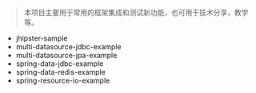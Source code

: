 > 本项目主要用于常用的框架集成和测试新功能，也可用于技术分享，教学等。

- jhipster-sample
- multi-datasource-jdbc-example
- multi-datasource-jpa-example
- spring-data-jdbc-example
- spring-data-redis-example
- spring-resource-io-example